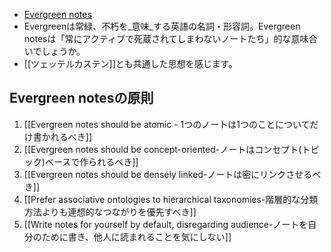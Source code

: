- [Evergreen notes](https://notes.andymatuschak.org/Evergreen_notes)
- Evergreenは常緑、不朽を_意味_する英語の名詞・形容詞。Evergreen notesは「常にアクティブで死蔵されてしまわないノートたち」的な意味合いでしょうか。
- [[ツェッテルカステン]]とも共通した思想を感じます。

## Evergreen notesの原則
1. [[Evergreen notes should be atomic - 1つのノートは1つのことについてだけ書かれるべき]]
2. [[Evergreen notes should be concept-oriented-ノートはコンセプト(トピック)ベースで作られるべき]] 
3. [[Evergreen notes should be densely linked-ノートは密にリンクさせるべき]]
4. [[Prefer associative ontologies to hierarchical taxonomies-階層的な分類方法よりも連想的なつながりを優先すべき]]
5. [[Write notes for yourself by default, disregarding audience-ノートを自分のために書き、他人に読まれることを気にしない]]

